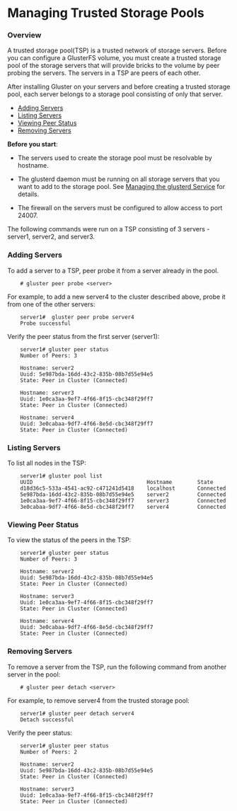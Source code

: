 # Managing Trusted Storage Pools


### Overview

A trusted storage pool(TSP) is a trusted network of storage servers. Before you can configure a
GlusterFS volume, you must create a trusted storage pool of the storage servers
that will provide bricks to the volume by peer probing the servers.
The servers in a TSP are peers of each other.

After installing Gluster on your servers and before creating a trusted storage pool,
each server belongs to a storage pool consisting of only that server.

-  [Adding Servers](#adding-servers)
-  [Listing Servers](#listing-servers)
-  [Viewing Peer Status](#peer-status)
-  [Removing Servers](#removing-servers)



**Before you start**:

- The servers used to create the storage pool must be resolvable by hostname.

- The glusterd daemon must be running on all storage servers that you
want to add to the storage pool. See [Managing the glusterd Service](./Start-Stop-Daemon.md) for details.

- The firewall on the servers must be configured to allow access to port 24007.

The following commands were run on a TSP consisting of 3 servers - server1, server2,
and server3.

<a name="adding-servers"></a>
### Adding Servers

To add a server to a TSP, peer probe it from a server already in the pool.

        # gluster peer probe <server>

For example, to add a new server4 to the cluster described above, probe it from one of the other servers:

        server1#  gluster peer probe server4
        Probe successful

Verify the peer status from the first server (server1):

        server1# gluster peer status
        Number of Peers: 3

        Hostname: server2
        Uuid: 5e987bda-16dd-43c2-835b-08b7d55e94e5
        State: Peer in Cluster (Connected)

        Hostname: server3
        Uuid: 1e0ca3aa-9ef7-4f66-8f15-cbc348f29ff7
        State: Peer in Cluster (Connected)

        Hostname: server4
        Uuid: 3e0cabaa-9df7-4f66-8e5d-cbc348f29ff7
        State: Peer in Cluster (Connected)



<a name="listing-servers"></a>
### Listing Servers

To list all nodes in the TSP:

        server1# gluster pool list
        UUID                                    Hostname        State
        d18d36c5-533a-4541-ac92-c471241d5418    localhost       Connected
        5e987bda-16dd-43c2-835b-08b7d55e94e5    server2         Connected
        1e0ca3aa-9ef7-4f66-8f15-cbc348f29ff7    server3         Connected
        3e0cabaa-9df7-4f66-8e5d-cbc348f29ff7    server4         Connected



<a name="peer-status"></a>
### Viewing Peer Status

To view the status of the peers in the TSP:

        server1# gluster peer status
        Number of Peers: 3

        Hostname: server2
        Uuid: 5e987bda-16dd-43c2-835b-08b7d55e94e5
        State: Peer in Cluster (Connected)

        Hostname: server3
        Uuid: 1e0ca3aa-9ef7-4f66-8f15-cbc348f29ff7
        State: Peer in Cluster (Connected)

        Hostname: server4
        Uuid: 3e0cabaa-9df7-4f66-8e5d-cbc348f29ff7
        State: Peer in Cluster (Connected)



<a name="removing-servers"></a>
### Removing Servers

To remove a server from the TSP, run the following command from another server in the pool:

        # gluster peer detach <server>

For example, to remove server4 from the trusted storage pool:

        server1# gluster peer detach server4
        Detach successful


Verify the peer status:

        server1# gluster peer status
        Number of Peers: 2

        Hostname: server2
        Uuid: 5e987bda-16dd-43c2-835b-08b7d55e94e5
        State: Peer in Cluster (Connected)

        Hostname: server3
        Uuid: 1e0ca3aa-9ef7-4f66-8f15-cbc348f29ff7
        State: Peer in Cluster (Connected)
